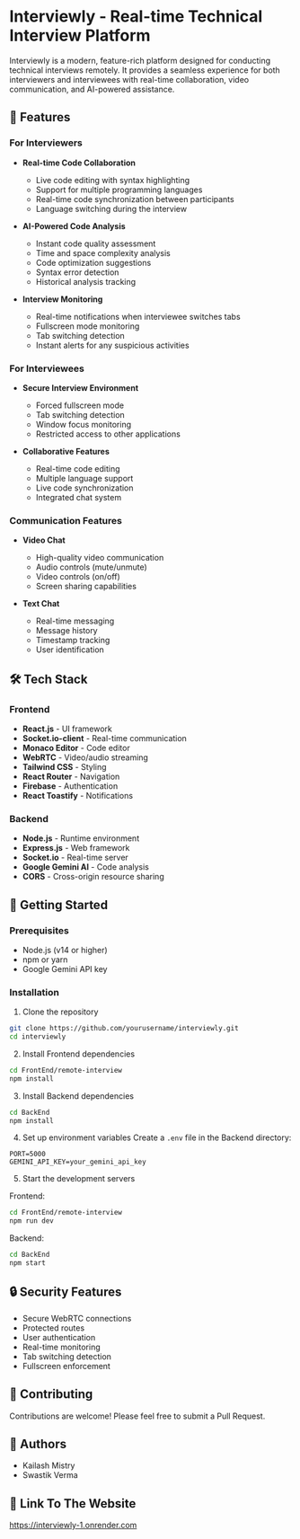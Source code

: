 # Interviewly - Real-time Technical Interview Platform

Interviewly is a modern, feature-rich platform designed for conducting technical interviews remotely. It provides a seamless experience for both interviewers and interviewees with real-time collaboration, video communication, and AI-powered assistance.

## 🌟 Features

### For Interviewers
- **Real-time Code Collaboration**
  - Live code editing with syntax highlighting
  - Support for multiple programming languages
  - Real-time code synchronization between participants
  - Language switching during the interview

- **AI-Powered Code Analysis**
  - Instant code quality assessment
  - Time and space complexity analysis
  - Code optimization suggestions
  - Syntax error detection
  - Historical analysis tracking

- **Interview Monitoring**
  - Real-time notifications when interviewee switches tabs
  - Fullscreen mode monitoring
  - Tab switching detection
  - Instant alerts for any suspicious activities

### For Interviewees
- **Secure Interview Environment**
  - Forced fullscreen mode
  - Tab switching detection
  - Window focus monitoring
  - Restricted access to other applications

- **Collaborative Features**
  - Real-time code editing
  - Multiple language support
  - Live code synchronization
  - Integrated chat system

### Communication Features
- **Video Chat**
  - High-quality video communication
  - Audio controls (mute/unmute)
  - Video controls (on/off)
  - Screen sharing capabilities

- **Text Chat**
  - Real-time messaging
  - Message history
  - Timestamp tracking
  - User identification

## 🛠️ Tech Stack

### Frontend
- **React.js** - UI framework
- **Socket.io-client** - Real-time communication
- **Monaco Editor** - Code editor
- **WebRTC** - Video/audio streaming
- **Tailwind CSS** - Styling
- **React Router** - Navigation
- **Firebase** - Authentication
- **React Toastify** - Notifications

### Backend
- **Node.js** - Runtime environment
- **Express.js** - Web framework
- **Socket.io** - Real-time server
- **Google Gemini AI** - Code analysis
- **CORS** - Cross-origin resource sharing

## 🚀 Getting Started

### Prerequisites
- Node.js (v14 or higher)
- npm or yarn
- Google Gemini API key

### Installation

1. Clone the repository
```bash
git clone https://github.com/yourusername/interviewly.git
cd interviewly
```

2. Install Frontend dependencies
```bash
cd FrontEnd/remote-interview
npm install
```

3. Install Backend dependencies
```bash
cd BackEnd
npm install
```

4. Set up environment variables
Create a `.env` file in the Backend directory:
```
PORT=5000
GEMINI_API_KEY=your_gemini_api_key
```

5. Start the development servers

Frontend:
```bash
cd FrontEnd/remote-interview
npm run dev
```

Backend:
```bash
cd BackEnd
npm start
```

## 🔒 Security Features
- Secure WebRTC connections
- Protected routes
- User authentication
- Real-time monitoring
- Tab switching detection
- Fullscreen enforcement

## 🤝 Contributing
Contributions are welcome! Please feel free to submit a Pull Request.

## 👥 Authors
- Kailash Mistry
- Swastik Verma
  
## 🔗 Link To The Website
https://interviewly-1.onrender.com
